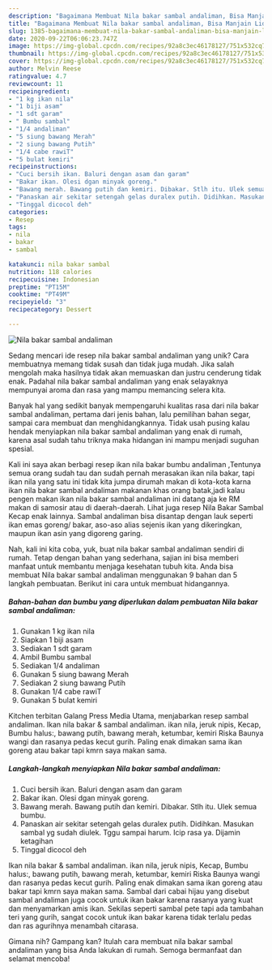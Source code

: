 ```yaml
---
description: "Bagaimana Membuat Nila bakar sambal andaliman, Bisa Manjain Lidah"
title: "Bagaimana Membuat Nila bakar sambal andaliman, Bisa Manjain Lidah"
slug: 1385-bagaimana-membuat-nila-bakar-sambal-andaliman-bisa-manjain-lidah
date: 2020-09-22T06:06:23.747Z
image: https://img-global.cpcdn.com/recipes/92a8c3ec46178127/751x532cq70/nila-bakar-sambal-andaliman-foto-resep-utama.jpg
thumbnail: https://img-global.cpcdn.com/recipes/92a8c3ec46178127/751x532cq70/nila-bakar-sambal-andaliman-foto-resep-utama.jpg
cover: https://img-global.cpcdn.com/recipes/92a8c3ec46178127/751x532cq70/nila-bakar-sambal-andaliman-foto-resep-utama.jpg
author: Melvin Reese
ratingvalue: 4.7
reviewcount: 11
recipeingredient:
- "1 kg ikan nila"
- "1 biji asam"
- "1 sdt garam"
- " Bumbu sambal"
- "1/4 andaliman"
- "5 siung bawang Merah"
- "2 siung bawang Putih"
- "1/4 cabe rawiT"
- "5 bulat kemiri"
recipeinstructions:
- "Cuci bersih ikan. Baluri dengan asam dan garam"
- "Bakar ikan. Olesi dgan minyak goreng."
- "Bawang merah. Bawang putih dan kemiri. Dibakar. Stlh itu. Ulek semua bumbu."
- "Panaskan air sekitar setengah gelas duralex putih. Didihkan. Masukan sambal yg sudah diulek. Tggu sampai harum. Icip rasa ya. Dijamin ketagihan"
- "Tinggal dicocol deh"
categories:
- Resep
tags:
- nila
- bakar
- sambal

katakunci: nila bakar sambal 
nutrition: 118 calories
recipecuisine: Indonesian
preptime: "PT15M"
cooktime: "PT49M"
recipeyield: "3"
recipecategory: Dessert

---
```



![Nila bakar sambal andaliman](https://img-global.cpcdn.com/recipes/92a8c3ec46178127/751x532cq70/nila-bakar-sambal-andaliman-foto-resep-utama.jpg)

Sedang mencari ide resep nila bakar sambal andaliman yang unik? Cara membuatnya memang tidak susah dan tidak juga mudah. Jika salah mengolah maka hasilnya tidak akan memuaskan dan justru cenderung tidak enak. Padahal nila bakar sambal andaliman yang enak selayaknya mempunyai aroma dan rasa yang mampu memancing selera kita.

Banyak hal yang sedikit banyak mempengaruhi kualitas rasa dari nila bakar sambal andaliman, pertama dari jenis bahan, lalu pemilihan bahan segar, sampai cara membuat dan menghidangkannya. Tidak usah pusing kalau hendak menyiapkan nila bakar sambal andaliman yang enak di rumah, karena asal sudah tahu triknya maka hidangan ini mampu menjadi suguhan spesial.

Kali ini saya akan berbagi resep ikan nila bakar bumbu andaliman ,Tentunya semua orang sudah tau dan sudah pernah merasakan ikan nila bakar, tapi ikan nila yang satu ini tidak kita jumpa dirumah makan di kota-kota karna ikan nila bakar sambal andaliman makanan khas orang batak,jadi kalau pengen makan ikan nila bakar sambal andaliman ini datang aja ke RM makan di samosir atau di daerah-daerah. Lihat juga resep Nila Bakar Sambal Kecap enak lainnya. Sambal andaliman bisa disantap dengan lauk seperti ikan emas goreng/ bakar, aso-aso alias sejenis ikan yang dikeringkan, maupun ikan asin yang digoreng garing.


Nah, kali ini kita coba, yuk, buat nila bakar sambal andaliman sendiri di rumah. Tetap dengan bahan yang sederhana, sajian ini bisa memberi manfaat untuk membantu menjaga kesehatan tubuh kita. Anda bisa membuat Nila bakar sambal andaliman menggunakan 9 bahan dan 5 langkah pembuatan. Berikut ini cara untuk membuat hidangannya.

<!--inarticleads1-->

##### Bahan-bahan dan bumbu yang diperlukan dalam pembuatan Nila bakar sambal andaliman:

1. Gunakan 1 kg ikan nila
1. Siapkan 1 biji asam
1. Sediakan 1 sdt garam
1. Ambil  Bumbu sambal
1. Sediakan 1/4 andaliman
1. Gunakan 5 siung bawang Merah
1. Sediakan 2 siung bawang Putih
1. Gunakan 1/4 cabe rawiT
1. Gunakan 5 bulat kemiri


Kitchen terbitan Galang Press Media Utama, menjabarkan resep sambal andaliman. Ikan nila bakar &amp; sambal andaliman. ikan nila, jeruk nipis, Kecap, Bumbu halus:, bawang putih, bawang merah, ketumbar, kemiri Riska Baunya wangi dan rasanya pedas kecut gurih. Paling enak dimakan sama ikan goreng atau bakar tapi kmrn saya makan sama. 

<!--inarticleads2-->

##### Langkah-langkah menyiapkan Nila bakar sambal andaliman:

1. Cuci bersih ikan. Baluri dengan asam dan garam
1. Bakar ikan. Olesi dgan minyak goreng.
1. Bawang merah. Bawang putih dan kemiri. Dibakar. Stlh itu. Ulek semua bumbu.
1. Panaskan air sekitar setengah gelas duralex putih. Didihkan. Masukan sambal yg sudah diulek. Tggu sampai harum. Icip rasa ya. Dijamin ketagihan
1. Tinggal dicocol deh


Ikan nila bakar &amp; sambal andaliman. ikan nila, jeruk nipis, Kecap, Bumbu halus:, bawang putih, bawang merah, ketumbar, kemiri Riska Baunya wangi dan rasanya pedas kecut gurih. Paling enak dimakan sama ikan goreng atau bakar tapi kmrn saya makan sama. Sambal dari cabai hijau yang disebut sambal andaliman juga cocok untuk ikan bakar karena rasanya yang kuat dan menyamarkan amis ikan. Sekilas seperti sambal pete tapi ada tambahan teri yang gurih, sangat cocok untuk ikan bakar karena tidak terlalu pedas dan ras agurihnya menambah citarasa. 

Gimana nih? Gampang kan? Itulah cara membuat nila bakar sambal andaliman yang bisa Anda lakukan di rumah. Semoga bermanfaat dan selamat mencoba!
